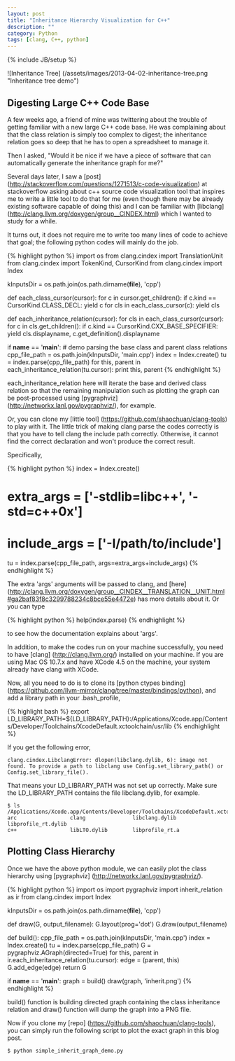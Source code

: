 ```yaml
---
layout: post
title: "Inheritance Hierarchy Visualization for C++"
description: ""
category: Python
tags: [clang, C++, python]
---
```

{% include JB/setup %}

![Inheritance Tree] (/assets/images/2013-04-02-inheritance-tree.png "Inheritance tree demo")

## Digesting Large C++ Code Base
A few weeks ago, a friend of mine was twittering about the trouble of getting familiar with a new large C++ code base. He was complaining about that the class relation is simply too complex to digest; the inheritance relation goes so deep that he has to open a spreadsheet to manage it.

Then I asked, "Would it be nice if we have a piece of software that can automatically generate the inheritance graph for me?"

Several days later, I saw a [post] (http://stackoverflow.com/questions/1271513/c-code-visualization) at stackoverflow asking about c++ source code visualization tool that inspires me to write a little tool to do that for me (even though there may be already existing software capable of doing this) and I can be familiar with [libclang] (http://clang.llvm.org/doxygen/group__CINDEX.html) which I wanted to study for a while.

It turns out, it does not require me to write too many lines of code to achieve that goal; the following python codes will mainly do the job.

{% highlight python %}
import os
from clang.cindex import TranslationUnit
from clang.cindex import TokenKind, CursorKind
from clang.cindex import Index
 
kInputsDir = os.path.join(os.path.dirname(__file__), 'cpp')
 
def each_class_cursor(cursor):
    for c in cursor.get_children():
	if c.kind == CursorKind.CLASS_DECL:
	    yield c
	for cls in each_class_cursor(c):
	    yield cls
 
def each_inheritance_relation(cursor):
    for cls in each_class_cursor(cursor):
	for c in cls.get_children():
	    if c.kind == CursorKind.CXX_BASE_SPECIFIER:
		yield cls.displayname, c.get_definition().displayname
 
if __name__ == '__main__':
    # demo parsing the base class and parent class relations
    cpp_file_path = os.path.join(kInputsDir, 'main.cpp')
    index = Index.create()
    tu = index.parse(cpp_file_path)
    for this, parent in each_inheritance_relation(tu.cursor):
	print this, parent
{% endhighlight %}


each_inheritance_relation here will iterate the base and derived class relation so that the remaining manipulation such as plotting the graph can be post-processed using [pygraphviz] (http://networkx.lanl.gov/pygraphviz/), for example.

Or, you can clone my [little tool] (https://github.com/shaochuan/clang-tools) to play with it. The little trick of making clang parse the codes correctly is that you have to tell clang the include path correctly. Otherwise, it cannot find the correct declaration and won't produce the correct result. 

Specifically,

{% highlight python %}
index = Index.create()
# extra_args = ['-stdlib=libc++', '-std=c++0x']
# include_args = ['-I/path/to/include']
tu = index.parse(cpp_file_path, args=extra_args+include_args)
{% endhighlight %}

The extra 'args' arguments will be passed to clang, and [here] (http://clang.llvm.org/doxygen/group__CINDEX__TRANSLATION__UNIT.html#ga2baf83f8c3299788234c8bce55e4472e) has more details about it. Or you can type

{% highlight python %}
help(index.parse)
{% endhighlight %}

to see how the documentation explains about 'args'.

In addition, to make the codes run on your machine successfully, you need to have [clang] (http://clang.llvm.org/) installed on your machine. If you are using Mac OS 10.7.x and have XCode 4.5 on the machine, your system already have clang with XCode.

Now, all you need to do is to clone its [python ctypes binding] (https://github.com/llvm-mirror/clang/tree/master/bindings/python), and add a library path in your .bash_profile,

{% highlight bash %}
export LD_LIBRARY_PATH=${LD_LIBRARY_PATH}:/Applications/Xcode.app/Contents/Developer/Toolchains/XcodeDefault.xctoolchain/usr/lib
{% endhighlight %}

If you get the following error,

	clang.cindex.LibclangError: dlopen(libclang.dylib, 6): image not found. To provide a path to libclang use Config.set_library_path() or Config.set_library_file().

That means your LD_LIBRARY_PATH was not set up correctly. Make sure the LD_LIBRARY_PATH contains the file libclang.dylib, for example.

	$ ls /Applications/Xcode.app/Contents/Developer/Toolchains/XcodeDefault.xctoolchain/usr/lib
	arc                 clang               libclang.dylib      libprofile_rt.dylib
	c++                 libLTO.dylib        libprofile_rt.a

## Plotting Class Hierarchy

Once we have the above python module, we can easily plot the class hierarchy using [pygraphviz] (http://networkx.lanl.gov/pygraphviz/).

{% highlight python %}
import os
import pygraphviz
import inherit_relation as ir
from clang.cindex import Index

kInputsDir = os.path.join(os.path.dirname(__file__), 'cpp')

def draw(G, output_filename):
    G.layout(prog='dot')
    G.draw(output_filename)

def build():
    cpp_file_path = os.path.join(kInputsDir, 'main.cpp')
    index = Index.create()
    tu = index.parse(cpp_file_path)
    G = pygraphviz.AGraph(directed=True)
    for this, parent in ir.each_inheritance_relation(tu.cursor):
        edge = (parent, this)
        G.add_edge(edge)
    return G

if __name__ == '__main__':
    graph = build()
    draw(graph, 'inherit.png')
{% endhighlight %}

build() function is building directed graph containing the class inheritance relation and draw() function will dump the graph into a PNG file.

Now if you clone my [repo] (https://github.com/shaochuan/clang-tools), you can simply run the following script to plot the exact graph in this blog post.

	$ python simple_inherit_graph_demo.py

